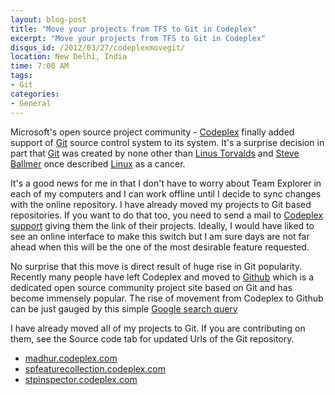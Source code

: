 ```yaml
---
layout: blog-post
title: "Move your projects from TFS to Git in Codeplex"
excerpt: "Move your projects from TFS to Git in Codeplex"
disqus_id: /2012/03/27/codeplexmovegit/
location: New Delhi, India
time: 7:00 AM
tags:
- Git
categories:
- General
---
```


Microsoft's open source project community - [Codeplex](http://www.codeplex.com/) finally added support of [Git][Git] source control system to its system. It's a surprise decision in part that [Git][Git] was created by none other than
[Linus Torvalds](http://en.wikipedia.org/wiki/Linus_Torvalds) and [Steve Ballmer](http://en.wikipedia.org/wiki/Steve_Ballmer) once described [Linux](http://en.wikipedia.org/wiki/Linux) as a cancer.

It's a good news for me in that I don't have to worry about Team Explorer in each of my computers and I can work offline until I decide to sync changes with the online repository. I have already moved my 
projects to Git based repositories. If you want to do that too, you need to send a mail to [Codeplex support](https://www.codeplex.com/site/contact) giving them the link of their projects. Ideally, I would have liked to see an online interface to make this switch but I am sure days are not far ahead when this will be the one of the most desirable feature requested.

No surprise that this move is direct result of huge rise in Git popularity. Recently many people have left Codeplex and moved to [Github](http://www.github.com) which is a dedicated open source community project site based on Git and has become immensely popular. The rise of movement from Codeplex to Github can be just gauged by this simple [Google search query](https://www.google.co.in/search?sourceid=chrome&ie=UTF-8&q=moving+from+codeplex+to+github)

I have already moved all of my projects to Git. If you are contributing on them, see the Source code tab for updated Urls of the Git repository.

* [madhur.codeplex.com](http://madhur.codeplex.com) 
* [spfeaturecollection.codeplex.com](http://spfeaturecollection.codeplex.com)
* [stpinspector.codeplex.com](http://stpinspector.codeplex.com)

[Git]:http://en.wikipedia.org/wiki/Git_(software)